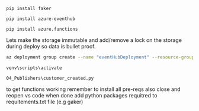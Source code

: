 ```
pip install faker
```

```
pip install azure-eventhub
```

```
pip install azure.functions
```

Lets make the storage immutable and add/remove a lock on the storage during deploy
so data is bullet proof.
```bash
az deployment group create --name "eventHubDeployment" --resource-group "events-broker-rg" --template-file "04_Publishers\eventhub.bicep" --parameters namespace="griff" event="customer"
```

```
venv\scripts\activate
```

```
04_Publishers\customer_created.py
```

to get functions working remember to install all pre-reqs
also close and reopen vs code when done
add python packages requitred to requitements.txt file (e.g gaker)
